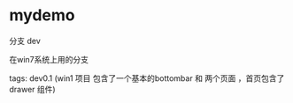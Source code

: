 # mydemo

分支 dev

在win7系统上用的分支

tags:
    dev0.1          (win1 项目 包含了一个基本的bottombar 和 两个页面 ，首页包含了 drawer 组件)